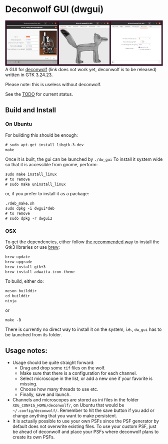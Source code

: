 # Deconwolf GUI (dwgui)

<img src="resources/screenshot_20210217.png"> A GUI for
[deconwolf](https://github.com/elgw/deconwolf) (link does not work
yet, deconwolf is to be released) written in GTK 3.24.23.

Please note: this is useless without deconwolf.

See the [TODO](TODO.md) for current status.

## Build and Install

### On Ubuntu
For building this should be enough:

``` shell
# sudo apt-get install libgtk-3-dev
make
```
Once it is built, the gui can be launched by `./dw_gui` To install it system wide so that it is accessible from gnome, perform:

``` shell
sudo make install_linux
# to remove
# sudo make uninstall_linux
```

or, if you prefer to install it as a package:

``` shell
./deb_make.sh
sudo dpkg -i dwgui*deb
# to remove
# sudo dpkg -r dwgui2
```

### OSX
To get the dependencies, either follow [the recommended way](https://wiki.gnome.org/action/show/Projects/GTK/OSX/Building?action=show&redirect=Projects%2FGTK%2B%2FOSX%2FBuilding) to install the Gtk3 libraries or use [brew](https://brew.sh/):
``` shell
brew update
brew upgrade
brew install gtk+3
brew install adwaita-icon-theme
```
To build, either do:
``` shell
meson builddir
cd builddir
ninja
```
or

``` shell
make -B
```

There is currently no direct way to install it on the system, i.e., `dw_gui` has to be launched from its folder.

## Usage notes:
 - Usage should be quite straight forward:
   - Drag and drop some `tif` files on the wolf.
   - Make sure that there is a configuration for each channel.
   - Select microscope in the list, or add a new one if your favorite is missing.
   - Choose how many threads to use etc.
   - Finally, save and launch.
 - Channels and microscopes are stored as ini files in the folder `XDG_CONFIG_HOME/deconwolf/`, on Ubuntu that would be `~/.config/deconwolf/`. Remember to hit the save button if you add or change anything that you want to make persistent.
 - It is actually possible to use your own PSFs since the PSF generator by default does not overwrite existing files. To use your custom PSF, just be ahead of deconwolf and place your PSFs where deconwolf plans to create its own PSFs.
